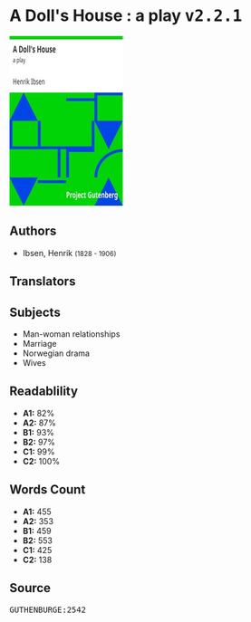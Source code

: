 # A Doll's House : a play <kbd>v2.2.1</kbd>

![](./cover.medium.jpg "")

## Authors


 - Ibsen, Henrik <small>(1828 - 1906)</small>

## Translators



## Subjects


 - Man-woman relationships
 - Marriage
 - Norwegian drama
 - Wives

## Readablility


 - **A1:** 82%
 - **A2:** 87%
 - **B1:** 93%
 - **B2:** 97%
 - **C1:** 99%
 - **C2:** 100%

## Words Count


 - **A1:** 455
 - **A2:** 353
 - **B1:** 459
 - **B2:** 553
 - **C1:** 425
 - **C2:** 138

## Source


<kbd>GUTHENBURGE:2542</kbd>
